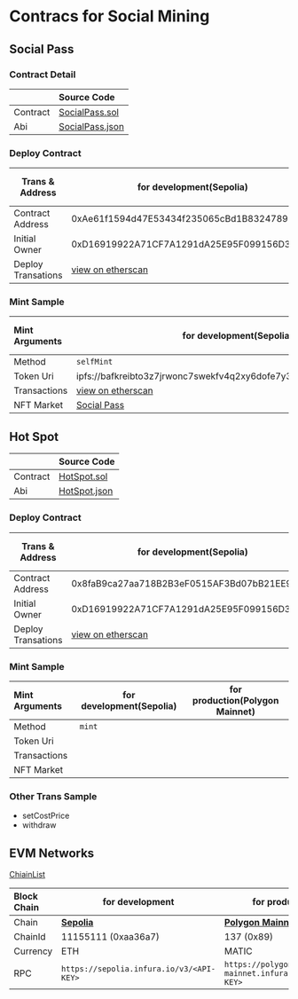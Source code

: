 # Contracs for Social Mining

## Social Pass

### Contract Detail


|          | Source Code                                  |
| :--------- | :--------------------------------------------- |
| Contract | [SocialPass.sol](./contracts/SocialPass.sol) |
| Abi      | [SocialPass.json](./abi/SocialPass.json)     |

### Deploy Contract


| Trans & Address    | for development(Sepolia)                                                                                                | for production(Polygon Mainnet) |
| -------------------- | ------------------------------------------------------------------------------------------------------------------------- | --------------------------------- |
| Contract Address   | 0xAe61f1594d47E53434f235065cBd1B8324789596                                                                              | TODO                            |
| Initial Owner      | 0xD16919922A71CF7A1291dA25E95F099156D3C471                                                                              | TODO                            |
| Deploy Transations | [view on etherscan](https://sepolia.etherscan.io/tx/0xdf89850f0b12d4f8206eecccc6cd34d2ce0fecc925a4a8c2f6ecd8cd64e3786f) | TODO                            |

### Mint Sample


| Mint Arguments | for development(Sepolia)                                                                                                | for production(Polygon Mainnet) |
| :--------------- | ------------------------------------------------------------------------------------------------------------------------- | --------------------------------- |
| Method         | `selfMint`                                                                                                              |                                 |
| Token Uri      | ipfs://bafkreibto3z7jrwonc7swekfv4q2xy6dofe7y34np62m5m72gc6biglhjm                                                      |                                 |
| Transactions   | [view on etherscan](https://sepolia.etherscan.io/tx/0x7108fafa363e4b956dbef62c4ad789fd50182756d4f187dc46661cb7ebc0b73e) |                                 |
| NFT Market     | [Social Pass](https://testnets.opensea.io/assets/sepolia/0xae61f1594d47e53434f235065cbd1b8324789596/0)                  |                                 |

## Hot Spot


|          | Source Code                            |
| :--------- | :--------------------------------------- |
| Contract | [HotSpot.sol](./contracts/HotSpot.sol) |
| Abi      | [HotSpot.json](./abi/HotSpot.json)     |

### Deploy Contract


| Trans & Address    | for development(Sepolia)                                                                                                | for production(Polygon Mainnet) |
| -------------------- | ------------------------------------------------------------------------------------------------------------------------- | --------------------------------- |
| Contract Address   | 0x8faB9ca27aa718B2B3eF0515AF3Bd07bB21EE99C                                                                              | TODO                            |
| Initial Owner      | 0xD16919922A71CF7A1291dA25E95F099156D3C471                                                                              | TODO                            |
| Deploy Transations | [view on etherscan](https://sepolia.etherscan.io/tx/0xd18ff29855084adb72122e7d0f2ec392e0fed7840260c93bce735cc1fde49289) | TODO                            |

### Mint Sample


| Mint Arguments | for development(Sepolia) | for production(Polygon Mainnet) |
| :--------------- | -------------------------- | --------------------------------- |
| Method         | `mint`                   |                                 |
| Token Uri      |                          |                                 |
| Transactions   |                          |                                 |
| NFT Market     |                          |                                 |

### Other Trans Sample

* setCostPrice
* withdraw

## EVM Networks

[ChiainList](https://chainlist.org/https:/)


| Block Chain | for development                                     | for production                                         |
| :------------ | ----------------------------------------------------- | -------------------------------------------------------- |
| Chain       | [**Sepolia**](https://chainlist.org/chain/11155111) | [**Polygon Mainnet**](https://chainlist.org/chain/137) |
| ChainId     | 11155111 (0xaa36a7)                                 | 137 (0x89)                                             |
| Currency    | ETH                                                 | MATIC                                                  |
| RPC         | `https://sepolia.infura.io/v3/<API-KEY>`            | `https://polygon-mainnet.infura.io/v3/<API-KEY>`       |
